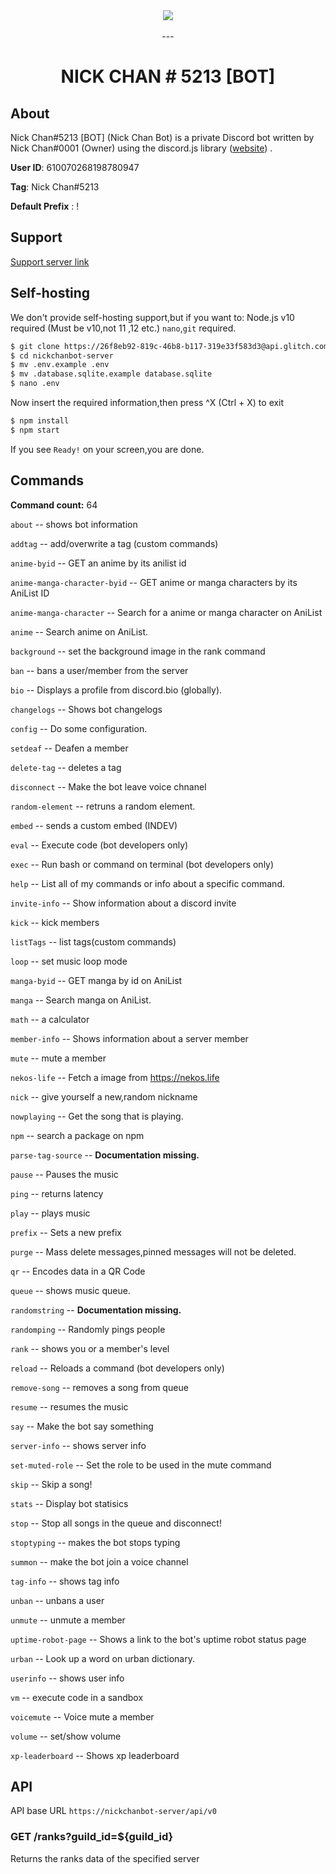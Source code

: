 <div align="center">
    <img src="https://i.imgur.com/mAojAot.png"><br><br>
---

# NICK CHAN # 5213 [BOT]

</div>

## About

Nick Chan#5213 [BOT] (Nick Chan Bot) is a private Discord bot written by Nick Chan#0001 (Owner) using the discord.js library ([website](https://discord.js.org)) .

**User ID**: 610070268198780947

**Tag**: Nick Chan#5213

**Default Prefix** : !

## Support

[Support server link](https://discord.gg/kPMK3K5)

## Self-hosting
We don't provide self-hosting support,but if you want to:
Node.js v10 required (Must be v10,not 11 ,12 etc.)
`nano`,`git` required.

```bash
$ git clone https://26f8eb92-819c-46b8-b117-319e33f583d3@api.glitch.com/git/nickchanbot-server 
$ cd nickchanbot-server
$ mv .env.example .env
$ mv .database.sqlite.example database.sqlite
$ nano .env
```
Now insert the required information,then press ^X (Ctrl + X) to exit
```bash
$ npm install
$ npm start
```
If you see `Ready!` on your screen,you are done.
## Commands

**Command count:** 64

`about` -- shows bot information

`addtag` -- add/overwrite a tag (custom commands)

`anime-byid` -- GET an anime by its anilist id

`anime-manga-character-byid` -- GET anime or manga characters by its AniList ID

`anime-manga-character` -- Search for a anime or manga character on AniList

`anime` -- Search anime on AniList.

`background` -- set the background image in the rank command

`ban` -- bans a user/member from the server

`bio` -- Displays a profile from discord.bio (globally).

`changelogs` -- Shows bot changelogs

`config` -- Do some configuration.

`setdeaf` -- Deafen a member

`delete-tag` -- deletes a tag

`disconnect` -- Make the bot leave voice chnanel

`random-element` -- retruns a random element.

`embed` -- sends a custom embed (INDEV)

`eval` -- Execute code (bot developers only)

`exec` -- Run bash or command on terminal (bot developers only)

`help` -- List all of my commands or info about a specific command.

`invite-info` -- Show information about a discord invite

`kick` -- kick members

`listTags` -- list tags(custom commands)

`loop` -- set music loop mode

`manga-byid` -- GET manga by id on AniList

`manga` -- Search manga on AniList.

`math` -- a calculator

`member-info` -- Shows information about a server member

`mute` -- mute a member

`nekos-life` -- Fetch a image from https://nekos.life

`nick` -- give yourself a new,random nickname

`nowplaying` -- Get the song that is playing.

`npm` -- search a package on npm

`parse-tag-source` -- **Documentation missing.**

`pause` -- Pauses the music

`ping` -- returns latency

`play` -- plays music

`prefix` -- Sets a new prefix

`purge` -- Mass delete messages,pinned messages will not be deleted.

`qr` -- Encodes data in a QR Code

`queue` -- shows music queue.

`randomstring` -- **Documentation missing.**

`randomping` -- Randomly pings people

`rank` -- shows you or a member's level

`reload` -- Reloads a command (bot developers only)

`remove-song` -- removes a song from queue

`resume` -- resumes the music

`say` -- Make the bot say something

`server-info` -- shows server info

`set-muted-role` -- Set the role to be used in the mute command

`skip` -- Skip a song!

`stats` -- Display bot statisics

`stop` -- Stop all songs in the queue and disconnect!

`stoptyping` -- makes the bot stops typing

`summon` -- make the bot join a voice channel

`tag-info` -- shows tag info

`unban` -- unbans a user

`unmute` -- unmute a member

`uptime-robot-page` -- Shows a link to the bot's uptime robot status page

`urban` -- Look up a word on urban dictionary.

`userinfo` -- shows user info

`vm` -- execute code in a sandbox

`voicemute` -- Voice mute a member

`volume` -- set/show volume

`xp-leaderboard` -- Shows xp leaderboard

## API

API base URL `https://nickchanbot-server/api/v0`

### GET /ranks?guild_id=${guild_id}
 
 Returns the ranks data of the specified server
